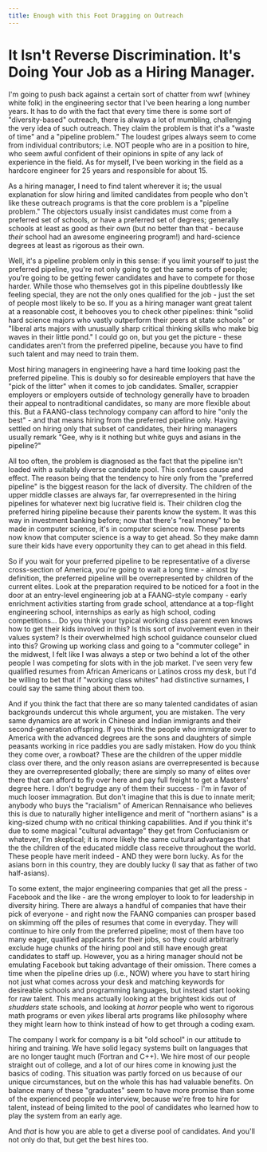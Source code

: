 ```yaml
---
title: Enough with this Foot Dragging on Outreach
---
```


# It Isn't Reverse Discrimination. It's Doing Your Job as a Hiring Manager.

I'm going to push back against a certain sort of chatter from wwf
(whiney white folk) in the engineering sector that I've been hearing a
long number years. It has to do with the fact that every time there is
some sort of "diversity-based" outreach, there is always a lot of
mumbling, challenging the very idea of such outreach. They claim the
problem is that it's a "waste of time" and a "pipeline problem."  The
loudest gripes always seem to come from individual contributors;
i.e. NOT people who are in a position to hire, who seem awful
confident of their opinions in spite of any lack of experience in the
field.  As for myself, I've been working in the field as a hardcore
engineer for 25 years and responsible for about 15.

As a hiring manager, I need to find talent wherever it is; the usual
explanation for slow hiring and limited candidates from people who
don't like these outreach programs is that the core problem is a
"pipeline problem." The objectors usually insist candidates must
come from a preferred set of schools, or have a preferred set of
degrees; generally schools at least as good as their own (but no
better than that - because _their_ school had an awesome engineering
program!) and hard-science degrees at least as rigorous as their own.

Well, it's a pipeline problem only in this sense: if you limit
yourself to just the preferred pipeline, you're not only going to get
the same sorts of people; you're going to be getting fewer candidates
and have to compete for those harder. While those who themselves got
in this pipeline doubtlessly like feeling special, they are not the
only ones qualified for the job - just the set of people most likely
to be so. If you as a hiring manager want great talent at a reasonable
cost, it behooves you to check other pipelines: think "solid hard
science majors who vastly outperform their peers at state schools" or
"liberal arts majors with unusually sharp critical thinking skills who
make big waves in their little pond." I could go on, but you get the
picture - these candidates aren't from the preferred pipeline, because
you have to find such talent and may need to train them.

Most hiring managers in engineering have a hard time looking past the
preferred pipeline. This is doubly so for desireable employers that
have the "pick of the litter" when it comes to job
candidates. Smaller, scrappier employers or employers outside of
technology generally have to broaden their appeal to nontraditional
candidates, so many are more flexible about this. But a FAANG-class
technology company can afford to hire "only the best" - and that means
hiring from the preferred pipeline only. Having settled on hiring only
that subset of candidates, their hiring managers usually remark "Gee, why is
it nothing but white guys and asians in the pipeline?"

All too often, the problem is diagnosed as the fact that the pipeline
isn't loaded with a suitably diverse candidate pool. This confuses
cause and effect. The reason being that the tendency to hire only from
the "preferred pipeline" is the biggest reason for the lack of
diversity. The children of the upper middle classes are
always far, far overrepresented in the hiring pipelines
for whatever next big lucrative field is. Their children clog the
preferred hiring pipeline because their parents know the system. It
was this way in investment banking before; now that there's "real
money" to be made in computer science, it's in computer science now.
These parents now know that computer science is a way to get ahead. So
they make damn sure their kids have every opportunity they can to get
ahead in this field.

So if you wait for your preferred pipeline to be representative of a
diverse cross-section of America, you're going to wait a long time -
almost by definition, the preferred pipeline will be overrepresented
by children of the current elites. Look at the preparation required to
be noticed for a foot in the door at an entry-level engineering job at
a FAANG-style company - early enrichment activities starting from
grade school, attendance at a top-flight engineering school,
internships as early as high school, coding competitions... Do you
think your typical working class parent even knows how to get their
kids involved in this? Is this sort of involvement even in their
values system? Is their overwhelmed high school guidance counselor
clued into this?  Growing up working class and going to a "commuter
college" in the midwest, I felt like I was always a step or two behind
a lot of the other people I was competing for slots with in the job
market.  I've seen very few qualified resumes from African Americans
or Latinos cross my desk, but I'd be willing to bet that if "working
class whites" had distinctive surnames, I could say the same thing
about them too.

And if you think the fact that there are so many talented candidates
of asian backgrounds undercut this whole argument, you are
mistaken. The very same dynamics are at work in Chinese and Indian
immigrants and their second-generation offspring. If you think the
people who immigrate over to America with the advanced degrees are the
sons and daughters of simple peasants working in rice paddies you are
sadly mistaken. How do you think they come over, a rowboat? These are
the children of the upper middle class over there, and the only reason
asians are overrepresented is because they are overrepresented
globally; there are simply so many of elites over there that can
afford to fly over here and pay full freight to get a Masters' degree
here.  I don't begrudge any of them their success - I'm in favor of
much looser immagration. But don't imagine that this is due to innate
merit; anybody who buys the "racialism" of American Rennaisance who
believes this is due to naturally higher intelligence and merit of
"northern asians" is a king-sized chump with no critical thinking
capabilities. And if you think it's due to some magical "cultural
advantage" they get from Confucianism or whatever, I'm skeptical; it
is more likely the same cultural advantages that the the children of
the educated middle class receive throughout the world. These people
have merit indeed - AND they were born lucky. As for the asians born
in this country, they are doubly lucky (I say that as father of two
half-asians).

To some extent, the major engineering companies that get all the
press - Facebook and the like - are the wrong employer to look to for
leadership in diversity hiring. There are always a handful of
companies that have their pick of everyone - and right now the FAANG
companies can prosper based on skimming off the piles of resumes that
come in everyday. They will continue to
hire only from the preferred pipeline; most of them have too many
eager, qualified applicants for their jobs, so they could arbitrarly
exclude huge chunks of the hiring pool and still have enough great
candidates to staff up. However, you as a hiring manager should not be
emulating Facebook but taking advantage of their omission.  There comes a time
when the pipeline dries up (i.e., NOW) where you have to start hiring
not just what comes across your desk and matching keywords for
desireable schools and programming languages, but instead
start looking for raw talent. This means actually looking at the
brightest kids out of *shudders* state schools, and looking at *horror*
people who went to rigorous math programs or even *yikes* liberal arts
programs like philosophy where they might learn how to think instead
of how to get through a coding exam.

The company I work for company is a bit "old school" in our attitude
to hiring and training. We have solid legacy systems built on
languages that are no longer taught much (Fortran and C++). We hire
most of our people straight out of college, and a lot of our hires
come in knowing just the basics of coding. This situation was partly
forced on us because of our unique circumstances, but on the whole
this has had valuable benefits. On balance many of these "graduates"
seem to have more promise than some of the experienced people we
interview, because we're free to hire for talent, instead of being
limited to the pool of candidates who learned how to play the system
from an early age.

And *that* is how you are able to get a
diverse pool of candidates. And you'll not only do that, but get the
best hires too.


